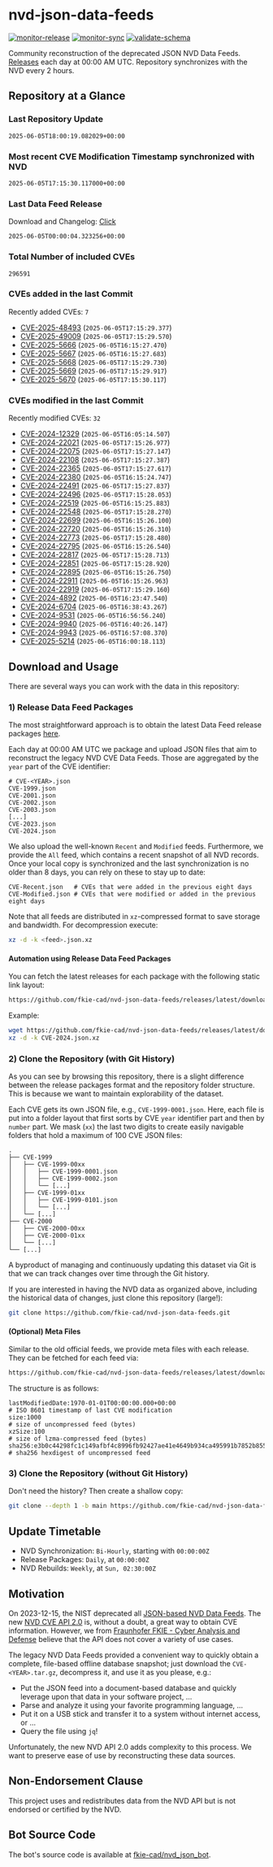 # nvd-json-data-feeds

[![monitor-release](https://github.com/fkie-cad/nvd-json-data-feeds/actions/workflows/monitor_release.yml/badge.svg)](https://github.com/fkie-cad/nvd-json-data-feeds/actions/workflows/monitor_release.yml)
[![monitor-sync](https://github.com/fkie-cad/nvd-json-data-feeds/actions/workflows/monitor_sync.yml/badge.svg)](https://github.com/fkie-cad/nvd-json-data-feeds/actions/workflows/monitor_sync.yml)
[![validate-schema](https://github.com/fkie-cad/nvd-json-data-feeds/actions/workflows/validate_schema.yml/badge.svg)](https://github.com/fkie-cad/nvd-json-data-feeds/actions/workflows/validate_schema.yml)

Community reconstruction of the deprecated JSON NVD Data Feeds.
[Releases](https://github.com/fkie-cad/nvd-json-data-feeds/releases/latest) each day at 00:00 AM UTC.
Repository synchronizes with the NVD every 2 hours.

## Repository at a Glance

### Last Repository Update

```plain
2025-06-05T18:00:19.082029+00:00
```

### Most recent CVE Modification Timestamp synchronized with NVD

```plain
2025-06-05T17:15:30.117000+00:00
```

### Last Data Feed Release

Download and Changelog: [Click](https://github.com/fkie-cad/nvd-json-data-feeds/releases/latest)

```plain
2025-06-05T00:00:04.323256+00:00
```

### Total Number of included CVEs

```plain
296591
```

### CVEs added in the last Commit

Recently added CVEs: `7`

- [CVE-2025-48493](CVE-2025/CVE-2025-484xx/CVE-2025-48493.json) (`2025-06-05T17:15:29.377`)
- [CVE-2025-49009](CVE-2025/CVE-2025-490xx/CVE-2025-49009.json) (`2025-06-05T17:15:29.570`)
- [CVE-2025-5666](CVE-2025/CVE-2025-56xx/CVE-2025-5666.json) (`2025-06-05T16:15:27.470`)
- [CVE-2025-5667](CVE-2025/CVE-2025-56xx/CVE-2025-5667.json) (`2025-06-05T16:15:27.683`)
- [CVE-2025-5668](CVE-2025/CVE-2025-56xx/CVE-2025-5668.json) (`2025-06-05T17:15:29.730`)
- [CVE-2025-5669](CVE-2025/CVE-2025-56xx/CVE-2025-5669.json) (`2025-06-05T17:15:29.917`)
- [CVE-2025-5670](CVE-2025/CVE-2025-56xx/CVE-2025-5670.json) (`2025-06-05T17:15:30.117`)


### CVEs modified in the last Commit

Recently modified CVEs: `32`

- [CVE-2024-12329](CVE-2024/CVE-2024-123xx/CVE-2024-12329.json) (`2025-06-05T16:05:14.507`)
- [CVE-2024-22021](CVE-2024/CVE-2024-220xx/CVE-2024-22021.json) (`2025-06-05T17:15:26.977`)
- [CVE-2024-22075](CVE-2024/CVE-2024-220xx/CVE-2024-22075.json) (`2025-06-05T17:15:27.147`)
- [CVE-2024-22108](CVE-2024/CVE-2024-221xx/CVE-2024-22108.json) (`2025-06-05T17:15:27.387`)
- [CVE-2024-22365](CVE-2024/CVE-2024-223xx/CVE-2024-22365.json) (`2025-06-05T17:15:27.617`)
- [CVE-2024-22380](CVE-2024/CVE-2024-223xx/CVE-2024-22380.json) (`2025-06-05T16:15:24.747`)
- [CVE-2024-22491](CVE-2024/CVE-2024-224xx/CVE-2024-22491.json) (`2025-06-05T17:15:27.837`)
- [CVE-2024-22496](CVE-2024/CVE-2024-224xx/CVE-2024-22496.json) (`2025-06-05T17:15:28.053`)
- [CVE-2024-22519](CVE-2024/CVE-2024-225xx/CVE-2024-22519.json) (`2025-06-05T16:15:25.883`)
- [CVE-2024-22548](CVE-2024/CVE-2024-225xx/CVE-2024-22548.json) (`2025-06-05T17:15:28.270`)
- [CVE-2024-22699](CVE-2024/CVE-2024-226xx/CVE-2024-22699.json) (`2025-06-05T16:15:26.100`)
- [CVE-2024-22720](CVE-2024/CVE-2024-227xx/CVE-2024-22720.json) (`2025-06-05T16:15:26.310`)
- [CVE-2024-22773](CVE-2024/CVE-2024-227xx/CVE-2024-22773.json) (`2025-06-05T17:15:28.480`)
- [CVE-2024-22795](CVE-2024/CVE-2024-227xx/CVE-2024-22795.json) (`2025-06-05T16:15:26.540`)
- [CVE-2024-22817](CVE-2024/CVE-2024-228xx/CVE-2024-22817.json) (`2025-06-05T17:15:28.713`)
- [CVE-2024-22851](CVE-2024/CVE-2024-228xx/CVE-2024-22851.json) (`2025-06-05T17:15:28.920`)
- [CVE-2024-22895](CVE-2024/CVE-2024-228xx/CVE-2024-22895.json) (`2025-06-05T16:15:26.750`)
- [CVE-2024-22911](CVE-2024/CVE-2024-229xx/CVE-2024-22911.json) (`2025-06-05T16:15:26.963`)
- [CVE-2024-22919](CVE-2024/CVE-2024-229xx/CVE-2024-22919.json) (`2025-06-05T17:15:29.160`)
- [CVE-2024-4892](CVE-2024/CVE-2024-48xx/CVE-2024-4892.json) (`2025-06-05T16:23:47.540`)
- [CVE-2024-6704](CVE-2024/CVE-2024-67xx/CVE-2024-6704.json) (`2025-06-05T16:38:43.267`)
- [CVE-2024-9531](CVE-2024/CVE-2024-95xx/CVE-2024-9531.json) (`2025-06-05T16:56:56.240`)
- [CVE-2024-9940](CVE-2024/CVE-2024-99xx/CVE-2024-9940.json) (`2025-06-05T16:40:26.147`)
- [CVE-2024-9943](CVE-2024/CVE-2024-99xx/CVE-2024-9943.json) (`2025-06-05T16:57:08.370`)
- [CVE-2025-5214](CVE-2025/CVE-2025-52xx/CVE-2025-5214.json) (`2025-06-05T16:00:18.113`)


## Download and Usage

There are several ways you can work with the data in this repository:

### 1) Release Data Feed Packages

The most straightforward approach is to obtain the latest Data Feed release packages [here](https://github.com/fkie-cad/nvd-json-data-feeds/releases/latest).

Each day at 00:00 AM UTC we package and upload JSON files that aim to reconstruct the legacy NVD CVE Data Feeds.
Those are aggregated by the `year` part of the CVE identifier:

```
# CVE-<YEAR>.json
CVE-1999.json
CVE-2001.json
CVE-2002.json
CVE-2003.json
[...]
CVE-2023.json
CVE-2024.json
```

We also upload the well-known `Recent` and `Modified` feeds.
Furthermore, we provide the `All` feed, which contains a recent snapshot of all NVD records.
Once your local copy is synchronized and the last synchronization is no older than 8 days, you can rely on these to stay up to date:

```plain
CVE-Recent.json   # CVEs that were added in the previous eight days
CVE-Modified.json # CVEs that were modified or added in the previous eight days
```

Note that all feeds are distributed in `xz`-compressed format to save storage and bandwidth.
For decompression execute:

```sh
xz -d -k <feed>.json.xz
```

#### Automation using Release Data Feed Packages

You can fetch the latest releases for each package with the following static link layout:

```sh
https://github.com/fkie-cad/nvd-json-data-feeds/releases/latest/download/CVE-<YEAR>.json.xz
```

Example:

```sh
wget https://github.com/fkie-cad/nvd-json-data-feeds/releases/latest/download/CVE-2024.json.xz
xz -d -k CVE-2024.json.xz
```

### 2) Clone the Repository (with Git History)

As you can see by browsing this repository, there is a slight difference between the release packages format and the repository folder structure.
This is because we want to maintain explorability of the dataset.

Each CVE gets its own JSON file, e.g., `CVE-1999-0001.json`.
Here, each file is put into a folder layout that first sorts by CVE `year` identifier part and then by `number` part.
We mask (`xx`) the last two digits to create easily navigable folders that hold a maximum of 100 CVE JSON files:

```plain
.
├── CVE-1999
│   ├── CVE-1999-00xx
│   │   ├── CVE-1999-0001.json
│   │   ├── CVE-1999-0002.json
│   │   └── [...]
│   ├── CVE-1999-01xx
│   │   ├── CVE-1999-0101.json
│   │   └── [...]
│   └── [...]
├── CVE-2000
│   ├── CVE-2000-00xx
│   ├── CVE-2000-01xx
│   └── [...]
└── [...]
```

A byproduct of managing and continuously updating this dataset via Git is that we can track changes over time through the Git history.

If you are interested in having the NVD data as organized above, including the historical data of changes, just clone this repository (large!):

```sh
git clone https://github.com/fkie-cad/nvd-json-data-feeds.git
```

#### (Optional) Meta Files

Similar to the old official feeds, we provide meta files with each release. They can be fetched for each feed via:

```sh
https://github.com/fkie-cad/nvd-json-data-feeds/releases/latest/download/CVE-<YEAR>.meta
```

The structure is as follows:

```plain
lastModifiedDate:1970-01-01T00:00:00.000+00:00                          # ISO 8601 timestamp of last CVE modification
size:1000                                                               # size of uncompressed feed (bytes)
xzSize:100                                                              # size of lzma-compressed feed (bytes)
sha256:e3b0c44298fc1c149afbf4c8996fb92427ae41e4649b934ca495991b7852b855 # sha256 hexdigest of uncompressed feed
```

### 3) Clone the Repository (without Git History)

Don't need the history? Then create a shallow copy:

```sh
git clone --depth 1 -b main https://github.com/fkie-cad/nvd-json-data-feeds.git
```


## Update Timetable

* NVD Synchronization: `Bi-Hourly`, starting with `00:00:00Z`
* Release Packages: `Daily`, at `00:00:00Z`
* NVD Rebuilds: `Weekly`, at `Sun, 02:30:00Z`


## Motivation

On 2023-12-15, the NIST deprecated all [JSON-based NVD Data Feeds](https://nvd.nist.gov/vuln/data-feeds#divRetirementBanner-1).
The new [NVD CVE API 2.0](https://nvd.nist.gov/developers/vulnerabilities) is, without a doubt, a great way to obtain CVE information.
However, we from [Fraunhofer FKIE - Cyber Analysis and Defense](https://www.fkie.fraunhofer.de/en/departments/cad.html) believe that the API does not cover a variety of use cases.

The legacy NVD Data Feeds provided a convenient way to quickly obtain a complete, file-based offline database snapshot; just download the `CVE-<YEAR>.tar.gz`, decompress it, and use it as you please, e.g.:

- Put the JSON feed into a document-based database and quickly leverage upon that data in your software project, ...
- Parse and analyze it using your favorite programming language, ...
- Put it on a USB stick and transfer it to a system without internet access, or ...
- Query the file using `jq`!

Unfortunately, the new NVD API 2.0 adds complexity to this process.
We want to preserve ease of use by reconstructing these data sources.

## Non-Endorsement Clause

This project uses and redistributes data from the NVD API but is not endorsed or certified by the NVD.

## Bot Source Code

The bot's source code is available at [fkie-cad/nvd\_json\_bot](https://github.com/fkie-cad/nvd_json_bot).
